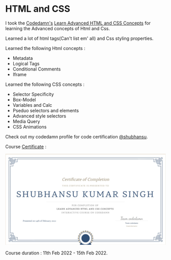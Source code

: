 # HTML and CSS   

I took the [Codedamn's](https://codedamn.com/) [Learn Advanced HTML and CSS Concepts](https://codedamn.com/learn/advanced-html-css) for learning the Advanced concepts of Html and Css.  

Learned a lot of html tags(Can't list em' all) and Css styling properties.      

Learned the following Html concepts : 
- Metadata
- Logical Tags 
- Conditional Comments
- Iframe

Learned the following CSS concepts : 
- Selector Specificity
- Box-Model 
- Variables and Calc 
- Pseduo selectors and elements 
- Advanced style selectors 
- Media Query 
- CSS Animations  

Check out my codedamn profile for code certification [@shubhansu](https://codedamn.com/user/shubhansu).   

Course [Certificate](./Resource/img/CourseCertificate.jpeg) :    

![image](./Resource/img/CourseCertificate.jpeg) 

Course duration : 11th Feb 2022  - 15th Feb 2022.  
